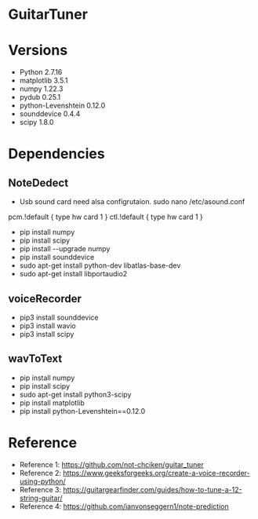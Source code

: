 # GuitarTuner

# Versions
* Python  2.7.16
* matplotlib         3.5.1
* numpy              1.22.3
* pydub              0.25.1
* python-Levenshtein 0.12.0
* sounddevice        0.4.4
* scipy              1.8.0



# Dependencies
## NoteDedect

* Usb sound card need alsa configrutaion.
sudo nano /etc/asound.conf

pcm.!default  {
 type hw card 1
}
ctl.!default {
 type hw card 1
}

* pip install numpy
* pip install scipy
* pip install --upgrade numpy 
* pip install sounddevice
* sudo apt-get install python-dev libatlas-base-dev
* sudo apt-get install libportaudio2

## voiceRecorder
* pip3 install sounddevice
* pip3 install wavio
* pip3 install scipy
 
## wavToText
* pip install numpy
* pip install scipy
* sudo apt-get install python3-scipy
* pip install matplotlib
* pip install python-Levenshtein==0.12.0

# Reference
* Reference 1: https://github.com/not-chciken/guitar_tuner
* Reference 2: https://www.geeksforgeeks.org/create-a-voice-recorder-using-python/
* Reference 3: https://guitargearfinder.com/guides/how-to-tune-a-12-string-guitar/
* Reference 4: https://github.com/ianvonseggern1/note-prediction
